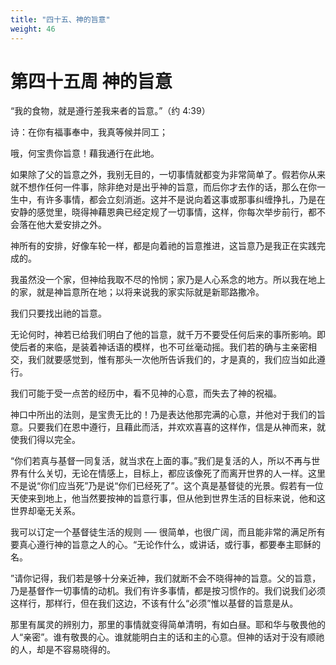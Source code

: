 ```yaml
---
title: "四十五、神的旨意"
weight: 46
---
```


# 第四十五周 神的旨意

“我的食物，就是遵行差我来者的旨意。”（约 4:39）

诗：在你有福事奉中，我真等候并同工；

哦，何宝贵你旨意！藉我通行在此地。

如果除了父的旨意之外，我别无目的，一切事情就都变为非常简单了。假若你从来就不想作任何一件事，除非绝对是出乎神的旨意，而后你才去作的话，那么在你一生中，有许多事情，都会立刻消逝。这并不是说向着这事或那事纠缠挣扎，乃是在安静的感觉里，晓得神藉恩典已经定规了一切事情，这样，你每次举步前行，都不会落在他大爱安排之外。

神所有的安排，好像车轮一样，都是向着祂的旨意推进，这旨意乃是我正在实践完成的。

我虽然没一个家，但神给我取不尽的怜悯；家乃是人心系念的地方。所以我在地上的家，就是神旨意所在地；以将来说我的家实际就是新耶路撒冷。

我们只要找出祂的旨意。

无论何时，神若已给我们明白了他的旨意，就千万不要受任何后来的事所影响。即使后者的来临，是装着神话语的模样，也不可丝毫动摇。我们若的确与主亲密相交，我们就要感觉到，惟有那头一次他所告诉我们的，才是真的，我们应当如此遵行。

我们可能于受一点苦的经历中，看不见神的心意，而失去了神的祝福。

神口中所出的法则，是宝贵无比的！乃是表达他那完满的心意，并他对于我们的旨意。只要我们在恩中遵行，且藉此而活，并欢欢喜喜的这样作，信是从神而来，就使我们得以完全。

“你们若真与基督一同复活，就当求在上面的事。”我们是复活的人，所以不再与世界有什么关切，无论在情感上，目标上，都应该像死了而离开世界的人一样。这里不是说“你们应当死”乃是说“你们已经死了”。这个真是基督徒的光景。假若有一位天使来到地上，他当然要按神的旨意行事，但从他到世界生活的目标来说，他和这世界却毫无关系。

我可以订定一个基督徒生活的规则 ── 很简单，也很广阔，而且能非常的满足所有要真心遵行神的旨意之人的心。“无论作什么，或讲话，或行事，都要奉主耶稣的名。

”请你记得，我们若是够十分亲近神，我们就断不会不晓得神的旨意。父的旨意，乃是基督作一切事情的动机。我们有许多事情，都是按习惯作的。我们说我们必须这样行，那样行，但在我们这边，不该有什么“必须”惟以基督的旨意是从。

那里有属灵的辨别力，那里的事情就变得简单清明，有如白昼。耶和华与敬畏他的人“亲密”。谁有敬畏的心。谁就能明白主的话和主的心意。但神的话对于没有顺祂的人，却是不容易晓得的。
